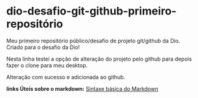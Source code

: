 # dio-desafio-git-github-primeiro-repositório

Meu primeiro repositório público/desafio de projeto git/github da Dio.
Criado para o desafio da Dio!

Nesta linha testei a opção de alteração do projeto pelo github para depois fazer o clone para meu desktop.

Alteração com sucesso e adicionada ao github.

**links Úteis sobre o markdown:**
[Sintaxe básica do Markdown](https://www.markdownguide.org/)
